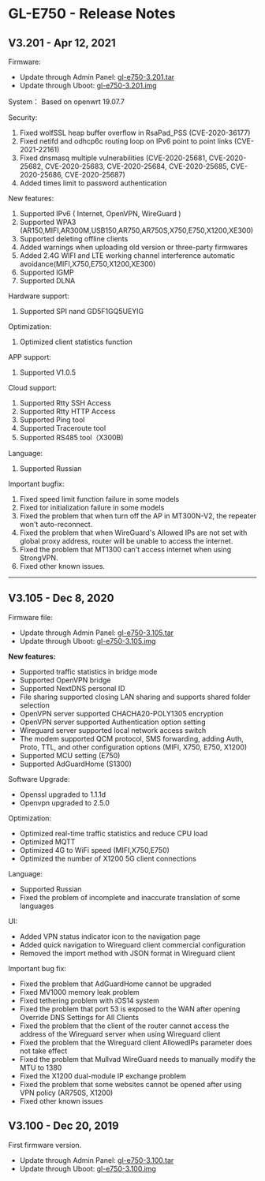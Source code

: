 # GL-E750 - Release Notes

## V3.201 - Apr 12, 2021

Firmware:
- Update through Admin Panel: [gl-e750-3.201.tar](https://s3.us-east-2.amazonaws.com/download.gl-inet.com/firmware/e750/release/openwrt-e750-3.201-0402.tar)
- Update through Uboot: [gl-e750-3.201.img](https://s3.us-east-2.amazonaws.com/download.gl-inet.com/firmware/e750/release/openwrt-e750-3.201-0402.img)

System：
Based on openwrt 19.07.7

Security:
1. Fixed wolfSSL heap buffer overflow in RsaPad_PSS (CVE-2020-36177)
2. Fixed netifd and odhcp6c routing loop on IPv6 point to point links (CVE-2021-22161)
3. Fixed dnsmasq multiple vulnerabilities (CVE-2020-25681, CVE-2020-25682, CVE-2020-25683, CVE-2020-25684, CVE-2020-25685, CVE-2020-25686, CVE-2020-25687)
4. Added times limit to password authentication

New features:
1. Supported IPv6 ( Internet, OpenVPN, WireGuard )
2. Supported WPA3 (AR150,MIFI,AR300M,USB150,AR750,AR750S,X750,E750,X1200,XE300)
3. Supported deleting offline clients
4. Added warnings when uploading old version or three-party firmwares
5. Added 2.4G WIFI and LTE working channel interference automatic avoidance(MIFI,X750,E750,X1200,XE300)
6. Supported IGMP 
7. Supported DLNA

Hardware support:
1. Supported SPI nand GD5F1GQ5UEYIG

Optimization:
1. Optimized client statistics function

APP support:
1. Supported V1.0.5

Cloud support:
1. Supported Rtty SSH Access
2. Supported Rtty HTTP Access
3. Supported Ping tool
4. Supported Traceroute tool
5. Supported RS485 tool（X300B)

Language:
1. Supported Russian

Important bugfix:
1. Fixed speed limit function failure in some models
2. Fixed tor initialization failure in some models
3. Fixed the problem that when turn off the AP in MT300N-V2, the repeater won't auto-reconnect.
4. Fixed the problem that when WireGuard's Allowed IPs are not set with global proxy address, router will be unable to access the internet. 
5. Fixed the problem that MT1300 can't access internet when using StrongVPN.
6. Fixed other known issues.

---

## V3.105 - Dec 8, 2020

Firmware file:

- Update through Admin Panel: [gl-e750-3.105.tar](https://s3.us-east-2.amazonaws.com/download.gl-inet.com/firmware/e750/release/openwrt-e750-3.105.tar)
- Update through Uboot: [gl-e750-3.105.img](https://s3.us-east-2.amazonaws.com/download.gl-inet.com/firmware/e750/release/openwrt-e750-3.105.img)

**New features:**

- Supported traffic statistics in bridge mode
- Supported OpenVPN bridge
- Supported NextDNS personal ID
- File sharing supported closing LAN sharing and supports shared folder selection
- OpenVPN server supported CHACHA20-POLY1305 encryption
- OpenVPN server supported Authentication option setting
- Wireguard server supported local network access switch
- The modem supported QCM protocol, SMS forwarding, adding Auth, Proto, TTL, and other configuration options (MIFI, X750, E750, X1200)
- Supported MCU setting (E750)
- Supported AdGuardHome (S1300)

Software Upgrade:

- Openssl upgraded to 1.1.1d
- Openvpn upgraded to 2.5.0

Optimization:

- Optimized real-time traffic statistics and reduce CPU load
- Optimized MQTT
- Optimized 4G to WiFi speed (MIFI,X750,E750)
- Optimized the number of X1200 5G client connections

Language:

- Supported Russian
- Fixed the problem of incomplete and inaccurate translation of some languages

UI:

- Added VPN status indicator icon to the navigation page
- Added quick navigation to Wireguard client commercial configuration
- Removed the import method with JSON format in Wireguard client 

Important bug fix:

- Fixed the problem that AdGuardHome cannot be upgraded
- Fixed MV1000 memory leak problem
- Fixed tethering problem with iOS14 system
- Fixed the problem that port 53 is exposed to the WAN after opening Override DNS Settings for All Clients
- Fixed the problem that the client of the router cannot access the address of the Wireguard server when using Wireguard client
- Fixed the problem that the Wireguard client AllowedIPs parameter does not take effect
- Fixed the problem that Mullvad WireGuard needs to manually modify the MTU to 1380
- Fixed the X1200 dual-module IP exchange problem
- Fixed the problem that some websites cannot be opened after using VPN policy (AR750S, X1200)
- Fixed other known issues

## V3.100 - Dec 20, 2019

First firmware version.

- Update through Admin Panel: [gl-e750-3.100.tar](https://s3.us-east-2.amazonaws.com/download.gl-inet.com/firmware/e750/release/openwrt-e750-3.100.tar)
- Update through Uboot: [gl-e750-3.100.img](https://s3.us-east-2.amazonaws.com/download.gl-inet.com/firmware/e750/release/openwrt-e750-3.100.img)